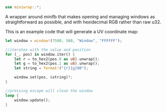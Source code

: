 ```rust
use miniwrap::*;
```

A wrapper around minifb that makes opening and managing windows as straightforward as possible, and with hexidecimal RGB rather than raw u32.

This is an example code that will generate a UV coordinate map:
```rust
let window = window!(?500, 500, "Window", "FFFFFF");

//iterates with the value and position
for (_, pos) in window.iter() {
    let r = to_hex2(pos.0 as u8).unwrap();
    let g = to_hex2(pos.1 as u8).unwrap();
    let string = format!("{r}{g}00");

    window.set(pos, &string)?;
}

//pressing escape will close the window
loop {
    window.update();
}
```
